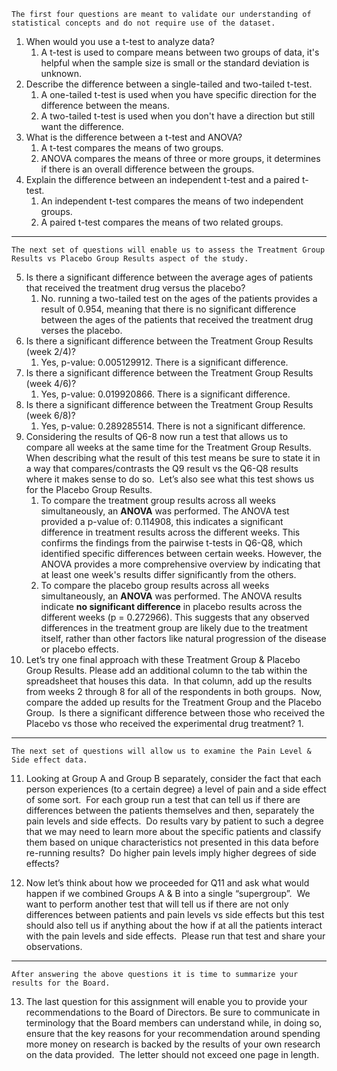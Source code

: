	The first four questions are meant to validate our understanding of statistical concepts and do not require use of the dataset.

1. When would you use a t-test to analyze data?
	1. A t-test is used to compare means between two groups of data, it's helpful when the sample size is small or the standard deviation is unknown.
2. Describe the difference between a single-tailed and two-tailed t-test.
	1. A one-tailed t-test is used when you have specific direction for the difference between the means.
	2. A two-tailed t-test is used when you don't have a direction but still want the difference.
3. What is the difference between a t-test and ANOVA?
	1. A t-test compares the means of two groups.
	2. ANOVA compares the means of three or more groups, it determines if there is an overall difference between the groups.
4. Explain the difference between an independent t-test and a paired t-test.
	1. An independent t-test compares the means of two independent groups.
	2. A paired t-test compares the means of two related groups.

---

	The next set of questions will enable us to assess the Treatment Group Results vs Placebo Group Results aspect of the study.

5. Is there a significant difference between the average ages of patients that received the treatment drug versus the placebo?
	1. No. running a two-tailed test on the ages of the patients provides a result of 0.954, meaning that there is no significant difference between the ages of the patients that received the treatment drug verses the placebo.
6. Is there a significant difference between the Treatment Group Results (week 2/4)?
	1. Yes, p-value: 0.005129912. There is a significant difference.
7. Is there a significant difference between the Treatment Group Results (week 4/6)?
	1. Yes, p-value: 0.019920866. There is a significant difference.
8. Is there a significant difference between the Treatment Group Results (week 6/8)?
	1. Yes, p-value: 0.289285514. There is not a significant difference.
9. Considering the results of Q6-8 now run a test that allows us to compare all weeks at the same time for the Treatment Group Results.  When describing what the result of this test means be sure to state it in a way that compares/contrasts the Q9 result vs the Q6-Q8 results where it makes sense to do so.  Let’s also see what this test shows us for the Placebo Group Results.
	1. To compare the treatment group results across all weeks simultaneously, an **ANOVA** was performed. The ANOVA test provided a p-value of: 0.114908, this indicates a significant difference in treatment results across the different weeks. This confirms the findings from the pairwise t-tests in Q6-Q8, which identified specific differences between certain weeks. However, the ANOVA provides a more comprehensive overview by indicating that at least one week's results differ significantly from the others.
	2. To compare the placebo group results across all weeks simultaneously, an **ANOVA** was performed. The ANOVA results indicate **no significant difference** in placebo results across the different weeks (p = 0.272966). This suggests that any observed differences in the treatment group are likely due to the treatment itself, rather than other factors like natural progression of the disease or placebo effects.
10. Let’s try one final approach with these Treatment Group & Placebo Group Results. Please add an additional column to the tab within the spreadsheet that houses this data.  In that column, add up the results from weeks 2 through 8 for all of the respondents in both groups.  Now, compare the added up results for the Treatment Group and the Placebo Group.  Is there a significant difference between those who received the Placebo vs those who received the experimental drug treatment?
	1. 

---

	The next set of questions will allow us to examine the Pain Level & Side effect data.
	
11. Looking at Group A and Group B separately, consider the fact that each person experiences (to a certain degree) a level of pain and a side effect of some sort.  For each group run a test that can tell us if there are differences between the patients themselves and then, separately the pain levels and side effects.  Do results vary by patient to such a degree that we may need to learn more about the specific patients and classify them based on unique characteristics not presented in this data before re-running results?  Do higher pain levels imply higher degrees of side effects?

12. Now let’s think about how we proceeded for Q11 and ask what would happen if we combined Groups A & B into a single “supergroup”.  We want to perform another test that will tell us if there are not only differences between patients and pain levels vs side effects but this test should also tell us if anything about the how if at all the patients interact with the pain levels and side effects.  Please run that test and share your observations.

---

	After answering the above questions it is time to summarize your results for the Board.
	
13. The last question for this assignment will enable you to provide your recommendations to the Board of Directors. Be sure to communicate in terminology that the Board members can understand while, in doing so, ensure that the key reasons for your recommendation around spending more money on research is backed by the results of your own research on the data provided.  The letter should not exceed one page in length.
